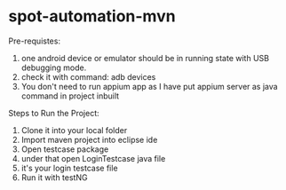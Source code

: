 # spot-automation-mvn

Pre-requistes:

1. one android device or emulator should be in running state with USB debugging mode.
2. check it with command: adb devices
3. You don't need to run appium app as I have put appium server as java command in project inbuilt

Steps to Run the Project:

1. Clone it into your local folder
2. Import maven project into eclipse ide
3. Open testcase package
4. under that open LoginTestcase java file
5. it's your login testcase file
6. Run it with testNG
